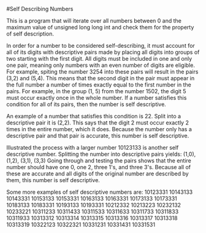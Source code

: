 #Self Describing Numbers

This is a program that will iterate over all numbers between 0 and the maximum value of unsigned long long int and check them
for the property of self description.

In order for a number to be considered self-describing, it must account for all of its digits with descriptive pairs made by 
placing all digits into groups of two starting with the first digit. All digits must be included in one and only one pair, 
meaning only numbers with an even number of digits are eligible.
For example, spiting the number 3254 into these pairs will result in the pairs (3,2) and (5,4).
This means that the second digit in the pair must appear in the full number a number of times exactly equal to the first number 
in the pairs.
For example, in the group (1, 5) from the number 1502, the digit 5 must occur exactly once in the whole number.
If a number satisfies this condition for all of its pairs, then the number is self descriptive.

An example of a number that satisfies this condition is 22. Split into a descriptive pair it is (2,2). This says that the digit 2 must occur exactly 2 times in the entire number, which it does. Because the number only has a descriptive pair and that pair 
is accurate, this number is self descriptive.

Illustrated the process with a larger number
10123133 is another self descriptive number. Splitting the number into descriptive pairs yields: 
(1,0), (1,2), (3,1), (3,3)
Going through and testing the pairs shows that the entire number should have one 0, one 2, three 1's, and three 3's. Because all of these are accurate and all digits of the original number are described by them, this number is self descriptive.

Some more examples of self descriptive numbers are:
10123331
10143133
10143331
10153133
10153331
10163133
10163331
10173133
10173331
10183133
10183331
10193133
10193331
10212332
10213223
10232132
10233221
10311233
10311433
10311533
10311633
10311733
10311833
10311933
10313312
10313314
10313315
10313316
10313317
10313318
10313319
10322123
10322321
10331231
10331431
10331531




